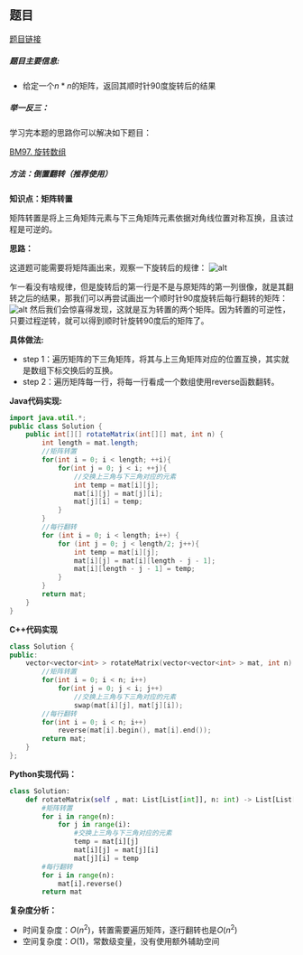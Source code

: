 ## 题目
[题目链接](https://www.nowcoder.com/practice/2e95333fbdd4451395066957e24909cc?tpId=196&tqId=25283&sourceUrl=/exam/oj&channenl=wgithub&fromPut=wgithub)

##### 题目主要信息:

- 给定一个$n*n$的矩阵，返回其顺时针90度旋转后的结果

##### 举一反三：

学习完本题的思路你可以解决如下题目：

[BM97. 旋转数组](https://www.nowcoder.com/practice/e19927a8fd5d477794dac67096862042?tpId=295&tqId=1024689)

##### 方法：倒置翻转（推荐使用）

**知识点：矩阵转置**

矩阵转置是将上三角矩阵元素与下三角矩阵元素依据对角线位置对称互换，且该过程是可逆的。

**思路：**

这道题可能需要将矩阵画出来，观察一下旋转后的规律：
![alt](https://uploadfiles.nowcoder.com/compress/mw1000/images/20220205/397721558_1644058132827/D2B5CA33BD970F64A6301FA75AE2EB22)

乍一看没有啥规律，但是旋转后的第一行是不是与原矩阵的第一列很像，就是其翻转之后的结果，那我们可以再尝试画出一个顺时针90度旋转后每行翻转的矩阵：
![alt](https://uploadfiles.nowcoder.com/images/20220205/397721558_1644058303356/D2B5CA33BD970F64A6301FA75AE2EB22)
然后我们会惊喜得发现，这就是互为转置的两个矩阵。因为转置的可逆性，只要过程逆转，就可以得到顺时针旋转90度后的矩阵了。

**具体做法:**

- step 1：遍历矩阵的下三角矩阵，将其与上三角矩阵对应的位置互换，其实就是数组下标交换后的互换。
- step 2：遍历矩阵每一行，将每一行看成一个数组使用reverse函数翻转。

**Java代码实现:**
```java
import java.util.*;
public class Solution {
    public int[][] rotateMatrix(int[][] mat, int n) {
        int length = mat.length;
        //矩阵转置
        for(int i = 0; i < length; ++i){
            for(int j = 0; j < i; ++j){
                //交换上三角与下三角对应的元素
                int temp = mat[i][j];
                mat[i][j] = mat[j][i];
                mat[j][i] = temp;
            }
        }
        //每行翻转
        for (int i = 0; i < length; i++) {
            for (int j = 0; j < length/2; j++){
                int temp = mat[i][j];
                mat[i][j] = mat[i][length - j - 1];
                mat[i][length - j - 1] = temp;
            }
        }
        return mat;
    }
}
```
**C++代码实现**
```cpp
class Solution {
public:
    vector<vector<int> > rotateMatrix(vector<vector<int> > mat, int n) {
        //矩阵转置
        for(int i = 0; i < n; i++) 
            for(int j = 0; j < i; j++)
                //交换上三角与下三角对应的元素
                swap(mat[i][j], mat[j][i]);
        //每行翻转
        for(int i = 0; i < n; i++) 
            reverse(mat[i].begin(), mat[i].end());
        return mat;
    }
};
```
**Python实现代码：**
```python
class Solution:
    def rotateMatrix(self , mat: List[List[int]], n: int) -> List[List[int]]:
        #矩阵转置
        for i in range(n):
            for j in range(i):
                #交换上三角与下三角对应的元素
                temp = mat[i][j]
                mat[i][j] = mat[j][i]
                mat[j][i] = temp
        #每行翻转
        for i in range(n):
            mat[i].reverse()
        return mat
```
**复杂度分析：**

- 时间复杂度：$O(n^2)$，转置需要遍历矩阵，逐行翻转也是$O(n^2)$
- 空间复杂度：$O(1)$，常数级变量，没有使用额外辅助空间
